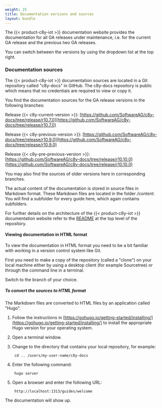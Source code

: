 ```yaml
---
weight: 25
title: Documentation versions and sources
layout: bundle
---
```


The {{< product-c8y-iot >}} documentation website provides the documentation for all GA releases under maintenance, i.e. for the current GA release and the previous two GA releases.

You can switch between the versions by using the dropdown list at the top right.

### Documentation sources

The {{< product-c8y-iot >}} documentation sources are located in a Git repository called "c8y-docs" in GitHub. The c8y-docs repository is public which means that no credentials are required to view or copy it.

You find the documentation sources for the GA release versions in the following branches:

Release {{< c8y-current-version >}}: [https://github.com/SoftwareAG/c8y-docs/tree/release/r10.7.0](https://github.com/SoftwareAG/c8y-docs/tree/release/r10.7.0)

Release {{< c8y-previous-version >}}: [https://github.com/SoftwareAG/c8y-docs/tree/release/r10.9.0](https://github.com/SoftwareAG/c8y-docs/tree/release/r10.9.0)

Release {{< c8y-pre-previous-version >}}: [https://github.com/SoftwareAG/c8y-docs/tree/release/r10.10.0](https://github.com/SoftwareAG/c8y-docs/tree/release/r10.10.0)

You may also find the sources of older versions here in corresponding branches.

The actual content of the documentation is stored in source files in Markdown format. These Markdown files are located in the folder */content*. You will find a subfolder for every guide here, which again contains subfolders.

For further details on the architecture of the {{< product-c8y-iot >}} documentation website refer to the [README](https://github.com/SoftwareAG/c8y-docs/blob/develop/README.md) at the top level of the repository.

#### Viewing documentation in HTML format

To view the documentation in HTML format you need to be a bit familiar with working in a version control system like Git.

First you need to make a copy of the repository (called a "clone") on your local machine either by using a desktop client (for example Sourcetree) or through the command line in a terminal.

Switch to the branch of your choice.

##### To convert the sources to HTML format

The Markdown files are converted to HTML files by an application called "Hugo".

1. Follow the instructions in [https://gohugo.io/getting-started/installing/](https://gohugo.io/getting-started/installing/) to install the appropriate Hugo version for your operating system.

2. Open a terminal window.

3. Change to the directory that contains your local repository, for example:

		cd .. /users/my-user-name/c8y-docs

4. Enter the following command:

		hugo server

5. Open a browser and enter the following URL:

		http://localhost:1313/guides/welcome

The documentation will show up.
